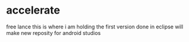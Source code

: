 # accelerate
free lance
this is where i am holding the first version done in eclipse will make new reposity for android studios 
